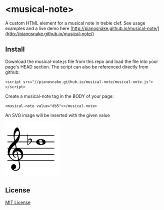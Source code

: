 # &lt;musical-note&gt;

A custom HTML element for a musical note in treble clef. See usage examples and a live demo here [http://pianosnake.github.io/musical-note/](http://pianosnake.github.io/musical-note/)

## Install

Download the musical-note.js file from this repo and load the file into your page's HEAD section. The script can also be referenced directly from github:

```
<script src="//pianosnake.github.io/musical-note/musical-note.js"></script>
```

Create a musical-note tag in the BODY of your page: 

```
<musical-note value="db5"></musical-note>
```
An SVG image will be inserted with the given value

![alt tag](example.png)

## License

[MIT License](http://opensource.org/licenses/MIT)